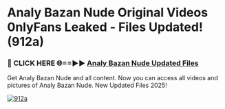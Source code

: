# Analy Bazan Nude Original Videos 0nlyFans Leaked - Files Updated! (912a)

<h3>🔴 CLICK HERE 🌐==►► <a href="https://tinyurl.com/4mcuefdz" rel="nofollow">Analy Bazan Nude Updated Files</a></h3>

Get Analy Bazan Nude and all content. Now you can access all videos and pictures of Analy Bazan Nude. New Updated Files 2025!

[![912a](https://i.imgur.com/StAQSOY.gif)](https://tinyurl.com/4mcuefdz)
